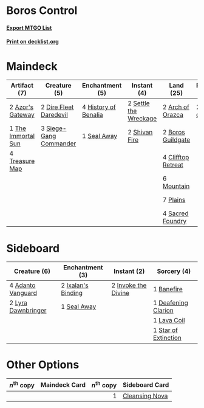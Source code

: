 # Boros Control

#### [Export MTGO List](../collection/Boros%20Control/Boros%20Control.txt)
#### [Print on decklist.org](http://decklist.org/?deckmain=2%09Arch%20of%20Orazca%0A2%09Azor's%20Gateway%0A2%09Banefire%0A2%09Boros%20Guildgate%0A1%09Cleansing%20Nova%0A4%09Clifftop%20Retreat%0A3%09Deafening%20Clarion%0A2%09Dire%20Fleet%20Daredevil%0A4%09History%20of%20Benalia%0A2%09Karn,%20Scion%20of%20Urza%0A1%09Lava%20Coil%0A6%09Mountain%0A3%09Pirate's%20Pillage%0A7%09Plains%0A4%09Sacred%20Foundry%0A1%09Seal%20Away%0A2%09Settle%20the%20Wreckage%0A2%09Shivan%20Fire%0A3%09Siege-Gang%20Commander%0A2%09Star%20of%20Extinction%0A1%09The%20Immortal%20Sun%0A4%09Treasure%20Map&deckside=4%09Adanto%20Vanguard%0A1%09Banefire%0A1%09Deafening%20Clarion%0A2%09Invoke%20the%20Divine%0A2%09Ixalan's%20Binding%0A1%09Lava%20Coil%0A2%09Lyra%20Dawnbringer%0A1%09Seal%20Away%0A1%09Star%20of%20Extinction)
# Maindeck

|                                        Artifact (7)                                         |                                          Creature (5)                                           |                                        Enchantment (5)                                        |                                          Instant (4)                                           |                                          Land (25)                                          |                                        Planeswalker (2)                                        |                                         Sorcery (12)                                          |
|---------------------------------------------------------------------------------------------|-------------------------------------------------------------------------------------------------|-----------------------------------------------------------------------------------------------|------------------------------------------------------------------------------------------------|---------------------------------------------------------------------------------------------|------------------------------------------------------------------------------------------------|-----------------------------------------------------------------------------------------------|
|2 [Azor's Gateway](http://gatherer.wizards.com/Pages/Card/Details.aspx?multiverseid=439838)  |2 [Dire Fleet Daredevil](http://gatherer.wizards.com/Pages/Card/Details.aspx?multiverseid=439756)|4 [History of Benalia](http://gatherer.wizards.com/Pages/Card/Details.aspx?multiverseid=442909)|2 [Settle the Wreckage](http://gatherer.wizards.com/Pages/Card/Details.aspx?multiverseid=435186)|2 [Arch of Orazca](http://gatherer.wizards.com/Pages/Card/Details.aspx?multiverseid=439849)  |2 [Karn, Scion of Urza](http://gatherer.wizards.com/Pages/Card/Details.aspx?multiverseid=442889)|2 [Banefire](http://gatherer.wizards.com/Pages/Card/Details.aspx?multiverseid=397676)          |
|1 [The Immortal Sun](http://gatherer.wizards.com/Pages/Card/Details.aspx?multiverseid=439844)|3 [Siege-Gang Commander](http://gatherer.wizards.com/Pages/Card/Details.aspx?multiverseid=413689)|1 [Seal Away](http://gatherer.wizards.com/Pages/Card/Details.aspx?multiverseid=442919)         |2 [Shivan Fire](http://gatherer.wizards.com/Pages/Card/Details.aspx?multiverseid=443030)        |2 [Boros Guildgate](http://gatherer.wizards.com/Pages/Card/Details.aspx?multiverseid=426056) |                                                                                                |1 [Cleansing Nova](http://gatherer.wizards.com/Pages/Card/Details.aspx?multiverseid=447145)    |
|4 [Treasure Map](http://gatherer.wizards.com/Pages/Card/Details.aspx?multiverseid=435410)    |                                                                                                 |                                                                                               |                                                                                                |4 [Clifftop Retreat](http://gatherer.wizards.com/Pages/Card/Details.aspx?multiverseid=241980)|                                                                                                |3 [Deafening Clarion](http://gatherer.wizards.com/Pages/Card/Details.aspx?multiverseid=452915) |
|                                                                                             |                                                                                                 |                                                                                               |                                                                                                |6 [Mountain](http://gatherer.wizards.com/Pages/Card/Details.aspx?multiverseid=439604)        |                                                                                                |1 [Lava Coil](http://gatherer.wizards.com/Pages/Card/Details.aspx?multiverseid=452858)         |
|                                                                                             |                                                                                                 |                                                                                               |                                                                                                |7 [Plains](http://gatherer.wizards.com/Pages/Card/Details.aspx?multiverseid=439601)          |                                                                                                |3 [Pirate's Pillage](http://gatherer.wizards.com/Pages/Card/Details.aspx?multiverseid=439766)  |
|                                                                                             |                                                                                                 |                                                                                               |                                                                                                |4 [Sacred Foundry](http://gatherer.wizards.com/Pages/Card/Details.aspx?multiverseid=405106)  |                                                                                                |2 [Star of Extinction](http://gatherer.wizards.com/Pages/Card/Details.aspx?multiverseid=435315)|


# Sideboard

|                                        Creature (6)                                         |                                       Enchantment (3)                                       |                                         Instant (2)                                          |                                          Sorcery (4)                                          |
|---------------------------------------------------------------------------------------------|---------------------------------------------------------------------------------------------|----------------------------------------------------------------------------------------------|-----------------------------------------------------------------------------------------------|
|4 [Adanto Vanguard](http://gatherer.wizards.com/Pages/Card/Details.aspx?multiverseid=435152) |2 [Ixalan's Binding](http://gatherer.wizards.com/Pages/Card/Details.aspx?multiverseid=435168)|2 [Invoke the Divine](http://gatherer.wizards.com/Pages/Card/Details.aspx?multiverseid=447152)|1 [Banefire](http://gatherer.wizards.com/Pages/Card/Details.aspx?multiverseid=397676)          |
|2 [Lyra Dawnbringer](http://gatherer.wizards.com/Pages/Card/Details.aspx?multiverseid=442914)|1 [Seal Away](http://gatherer.wizards.com/Pages/Card/Details.aspx?multiverseid=442919)       |                                                                                              |1 [Deafening Clarion](http://gatherer.wizards.com/Pages/Card/Details.aspx?multiverseid=452915) |
|                                                                                             |                                                                                             |                                                                                              |1 [Lava Coil](http://gatherer.wizards.com/Pages/Card/Details.aspx?multiverseid=452858)         |
|                                                                                             |                                                                                             |                                                                                              |1 [Star of Extinction](http://gatherer.wizards.com/Pages/Card/Details.aspx?multiverseid=435315)|


# Other Options

|*n*<sup>th</sup> copy|Maindeck Card|*n*<sup>th</sup> copy|                                     Sideboard Card                                      |
|---------------------|-------------|--------------------:|-----------------------------------------------------------------------------------------|
|                     |             |                    1|[Cleansing Nova](http://gatherer.wizards.com/Pages/Card/Details.aspx?multiverseid=447145)|

